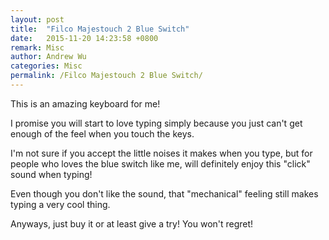 ```yaml
---
layout: post
title:  "Filco Majestouch 2 Blue Switch"
date:   2015-11-20 14:23:58 +0800
remark: Misc
author: Andrew Wu
categories: Misc
permalink: /Filco Majestouch 2 Blue Switch/
---
```


This is an amazing keyboard for me!

I promise you will start to love typing simply because you just can't get enough of the feel when you touch the keys.

I'm not sure if you accept the little noises it makes when you type, but for people who loves the blue switch like me, will definitely enjoy this "click" sound when typing!

Even though you don't like the sound, that "mechanical" feeling still makes typing a very cool thing.

Anyways, just buy it or at least give a try! You won't regret!